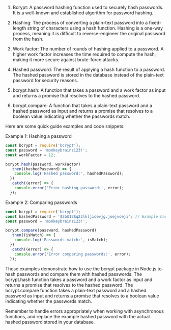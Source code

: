 1. Bcrypt: A password hashing function used to securely hash passwords. It is a well-known and established algorithm for password hashing.

2. Hashing: The process of converting a plain-text password into a fixed-length string of characters using a hash function. Hashing is a one-way process, meaning it is difficult to reverse-engineer the original password from the hash.

3. Work factor: The number of rounds of hashing applied to a password. A higher work factor increases the time required to compute the hash, making it more secure against brute-force attacks.

4. Hashed password: The result of applying a hash function to a password. The hashed password is stored in the database instead of the plain-text password for security reasons.

5. bcrypt.hash: A function that takes a password and a work factor as input and returns a promise that resolves to the hashed password.

6. bcrypt.compare: A function that takes a plain-text password and a hashed password as input and returns a promise that resolves to a boolean value indicating whether the passwords match.

Here are some quick guide examples and code snippets:

Example 1: Hashing a password
```javascript
const bcrypt = require('bcrypt');
const password = 'monkeybrainz123!';
const workFactor = 12;

bcrypt.hash(password, workFactor)
  .then((hashedPassword) => {
    console.log('Hashed password:', hashedPassword);
  })
  .catch((error) => {
    console.error('Error hashing password:', error);
  });
```

Example 2: Comparing passwords
```javascript
const bcrypt = require('bcrypt');
const hashedPassword = '$2b$12$q23lkljioevjg.joejvoeji'; // Example hashed password
const password = 'monkeybrainz123!';

bcrypt.compare(password, hashedPassword)
  .then((isMatch) => {
    console.log('Passwords match:', isMatch);
  })
  .catch((error) => {
    console.error('Error comparing passwords:', error);
  });
```

These examples demonstrate how to use the bcrypt package in Node.js to hash passwords and compare them with hashed passwords. The bcrypt.hash function takes a password and a work factor as input and returns a promise that resolves to the hashed password. The bcrypt.compare function takes a plain-text password and a hashed password as input and returns a promise that resolves to a boolean value indicating whether the passwords match.

Remember to handle errors appropriately when working with asynchronous functions, and replace the example hashed password with the actual hashed password stored in your database.
